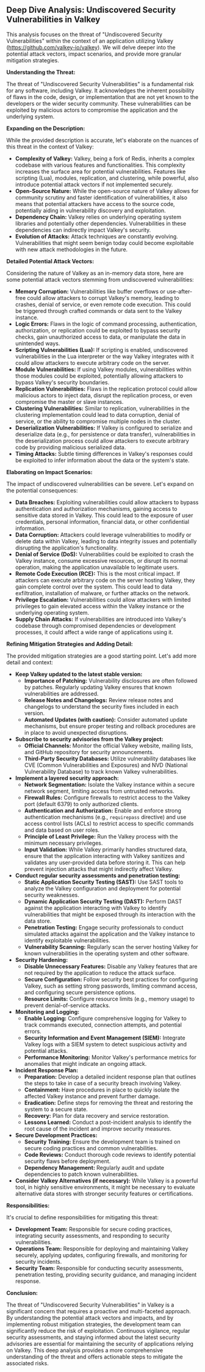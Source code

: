 ## Deep Dive Analysis: Undiscovered Security Vulnerabilities in Valkey

This analysis focuses on the threat of "Undiscovered Security Vulnerabilities" within the context of an application utilizing Valkey (https://github.com/valkey-io/valkey). We will delve deeper into the potential attack vectors, impact scenarios, and provide more granular mitigation strategies.

**Understanding the Threat:**

The threat of "Undiscovered Security Vulnerabilities" is a fundamental risk for any software, including Valkey. It acknowledges the inherent possibility of flaws in the code, design, or implementation that are not yet known to the developers or the wider security community. These vulnerabilities can be exploited by malicious actors to compromise the application and the underlying system.

**Expanding on the Description:**

While the provided description is accurate, let's elaborate on the nuances of this threat in the context of Valkey:

* **Complexity of Valkey:** Valkey, being a fork of Redis, inherits a complex codebase with various features and functionalities. This complexity increases the surface area for potential vulnerabilities. Features like scripting (Lua), modules, replication, and clustering, while powerful, also introduce potential attack vectors if not implemented securely.
* **Open-Source Nature:** While the open-source nature of Valkey allows for community scrutiny and faster identification of vulnerabilities, it also means that potential attackers have access to the source code, potentially aiding in vulnerability discovery and exploitation.
* **Dependency Chain:** Valkey relies on underlying operating system libraries and potentially other dependencies. Vulnerabilities in these dependencies can indirectly impact Valkey's security.
* **Evolution of Attacks:** Attack techniques are constantly evolving. Vulnerabilities that might seem benign today could become exploitable with new attack methodologies in the future.

**Detailed Potential Attack Vectors:**

Considering the nature of Valkey as an in-memory data store, here are some potential attack vectors stemming from undiscovered vulnerabilities:

* **Memory Corruption:** Vulnerabilities like buffer overflows or use-after-free could allow attackers to corrupt Valkey's memory, leading to crashes, denial of service, or even remote code execution. This could be triggered through crafted commands or data sent to the Valkey instance.
* **Logic Errors:** Flaws in the logic of command processing, authentication, authorization, or replication could be exploited to bypass security checks, gain unauthorized access to data, or manipulate the data in unintended ways.
* **Scripting Vulnerabilities (Lua):** If scripting is enabled, undiscovered vulnerabilities in the Lua interpreter or the way Valkey integrates with it could allow attackers to execute arbitrary code on the server.
* **Module Vulnerabilities:** If using Valkey modules, vulnerabilities within those modules could be exploited, potentially allowing attackers to bypass Valkey's security boundaries.
* **Replication Vulnerabilities:** Flaws in the replication protocol could allow malicious actors to inject data, disrupt the replication process, or even compromise the master or slave instances.
* **Clustering Vulnerabilities:** Similar to replication, vulnerabilities in the clustering implementation could lead to data corruption, denial of service, or the ability to compromise multiple nodes in the cluster.
* **Deserialization Vulnerabilities:** If Valkey is configured to serialize and deserialize data (e.g., for persistence or data transfer), vulnerabilities in the deserialization process could allow attackers to execute arbitrary code by providing malicious serialized data.
* **Timing Attacks:** Subtle timing differences in Valkey's responses could be exploited to infer information about the data or the system's state.

**Elaborating on Impact Scenarios:**

The impact of undiscovered vulnerabilities can be severe. Let's expand on the potential consequences:

* **Data Breaches:** Exploiting vulnerabilities could allow attackers to bypass authentication and authorization mechanisms, gaining access to sensitive data stored in Valkey. This could lead to the exposure of user credentials, personal information, financial data, or other confidential information.
* **Data Corruption:** Attackers could leverage vulnerabilities to modify or delete data within Valkey, leading to data integrity issues and potentially disrupting the application's functionality.
* **Denial of Service (DoS):** Vulnerabilities could be exploited to crash the Valkey instance, consume excessive resources, or disrupt its normal operation, making the application unavailable to legitimate users.
* **Remote Code Execution (RCE):** This is the most critical impact. If attackers can execute arbitrary code on the server hosting Valkey, they gain complete control over the system. This could lead to data exfiltration, installation of malware, or further attacks on the network.
* **Privilege Escalation:** Vulnerabilities could allow attackers with limited privileges to gain elevated access within the Valkey instance or the underlying operating system.
* **Supply Chain Attacks:** If vulnerabilities are introduced into Valkey's codebase through compromised dependencies or development processes, it could affect a wide range of applications using it.

**Refining Mitigation Strategies and Adding Detail:**

The provided mitigation strategies are a good starting point. Let's add more detail and context:

* **Keep Valkey updated to the latest stable version:**
    * **Importance of Patching:**  Vulnerability disclosures are often followed by patches. Regularly updating Valkey ensures that known vulnerabilities are addressed.
    * **Release Notes and Changelogs:**  Review release notes and changelogs to understand the security fixes included in each version.
    * **Automated Updates (with caution):** Consider automated update mechanisms, but ensure proper testing and rollback procedures are in place to avoid unexpected disruptions.
* **Subscribe to security advisories from the Valkey project:**
    * **Official Channels:** Monitor the official Valkey website, mailing lists, and GitHub repository for security announcements.
    * **Third-Party Security Databases:** Utilize vulnerability databases like CVE (Common Vulnerabilities and Exposures) and NVD (National Vulnerability Database) to track known Valkey vulnerabilities.
* **Implement a layered security approach:**
    * **Network Segmentation:** Isolate the Valkey instance within a secure network segment, limiting access from untrusted networks.
    * **Firewall Rules:** Configure firewalls to restrict access to the Valkey port (default 6379) to only authorized clients.
    * **Authentication and Authorization:** Enable and enforce strong authentication mechanisms (e.g., `requirepass` directive) and use access control lists (ACLs) to restrict access to specific commands and data based on user roles.
    * **Principle of Least Privilege:** Run the Valkey process with the minimum necessary privileges.
    * **Input Validation:**  While Valkey primarily handles structured data, ensure that the application interacting with Valkey sanitizes and validates any user-provided data before storing it. This can help prevent injection attacks that might indirectly affect Valkey.
* **Conduct regular security assessments and penetration testing:**
    * **Static Application Security Testing (SAST):** Use SAST tools to analyze the Valkey configuration and deployment for potential security weaknesses.
    * **Dynamic Application Security Testing (DAST):** Perform DAST against the application interacting with Valkey to identify vulnerabilities that might be exposed through its interaction with the data store.
    * **Penetration Testing:** Engage security professionals to conduct simulated attacks against the application and the Valkey instance to identify exploitable vulnerabilities.
    * **Vulnerability Scanning:** Regularly scan the server hosting Valkey for known vulnerabilities in the operating system and other software.
* **Security Hardening:**
    * **Disable Unnecessary Features:** Disable any Valkey features that are not required by the application to reduce the attack surface.
    * **Secure Configuration:** Follow security best practices for configuring Valkey, such as setting strong passwords, limiting command access, and configuring secure persistence options.
    * **Resource Limits:** Configure resource limits (e.g., memory usage) to prevent denial-of-service attacks.
* **Monitoring and Logging:**
    * **Enable Logging:** Configure comprehensive logging for Valkey to track commands executed, connection attempts, and potential errors.
    * **Security Information and Event Management (SIEM):** Integrate Valkey logs with a SIEM system to detect suspicious activity and potential attacks.
    * **Performance Monitoring:** Monitor Valkey's performance metrics for anomalies that might indicate an ongoing attack.
* **Incident Response Plan:**
    * **Preparation:** Develop a detailed incident response plan that outlines the steps to take in case of a security breach involving Valkey.
    * **Containment:** Have procedures in place to quickly isolate the affected Valkey instance and prevent further damage.
    * **Eradication:** Define steps for removing the threat and restoring the system to a secure state.
    * **Recovery:** Plan for data recovery and service restoration.
    * **Lessons Learned:** Conduct a post-incident analysis to identify the root cause of the incident and improve security measures.
* **Secure Development Practices:**
    * **Security Training:** Ensure the development team is trained on secure coding practices and common vulnerabilities.
    * **Code Reviews:** Conduct thorough code reviews to identify potential security flaws before deployment.
    * **Dependency Management:** Regularly audit and update dependencies to patch known vulnerabilities.
* **Consider Valkey Alternatives (if necessary):** While Valkey is a powerful tool, in highly sensitive environments, it might be necessary to evaluate alternative data stores with stronger security features or certifications.

**Responsibilities:**

It's crucial to define responsibilities for mitigating this threat:

* **Development Team:** Responsible for secure coding practices, integrating security assessments, and responding to security vulnerabilities.
* **Operations Team:** Responsible for deploying and maintaining Valkey securely, applying updates, configuring firewalls, and monitoring for security incidents.
* **Security Team:** Responsible for conducting security assessments, penetration testing, providing security guidance, and managing incident response.

**Conclusion:**

The threat of "Undiscovered Security Vulnerabilities" in Valkey is a significant concern that requires a proactive and multi-faceted approach. By understanding the potential attack vectors and impacts, and by implementing robust mitigation strategies, the development team can significantly reduce the risk of exploitation. Continuous vigilance, regular security assessments, and staying informed about the latest security advisories are essential for maintaining the security of applications relying on Valkey. This deep analysis provides a more comprehensive understanding of the threat and offers actionable steps to mitigate the associated risks.

